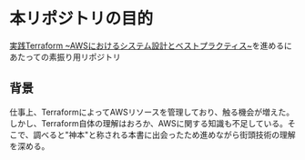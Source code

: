 # 本リポジトリの目的
[実践Terraform \~AWSにおけるシステム設計とベストプラクティス\~](https://www.amazon.co.jp/dp/4844378139?ref_=cm_sw_r_cp_ud_dp_6QKRVPFBM6RFPJA2HWJQ_1)を進めるにあたっての素振り用リポジトリ


## 背景
仕事上、TerraformによってAWSリソースを管理しており、触る機会が増えた。しかし、Terraform自体の理解はおろか、AWSに関する知識も不足している。そこで、調べると"神本"と称される本書に出会ったため進めながら街頭技術の理解を深める。
